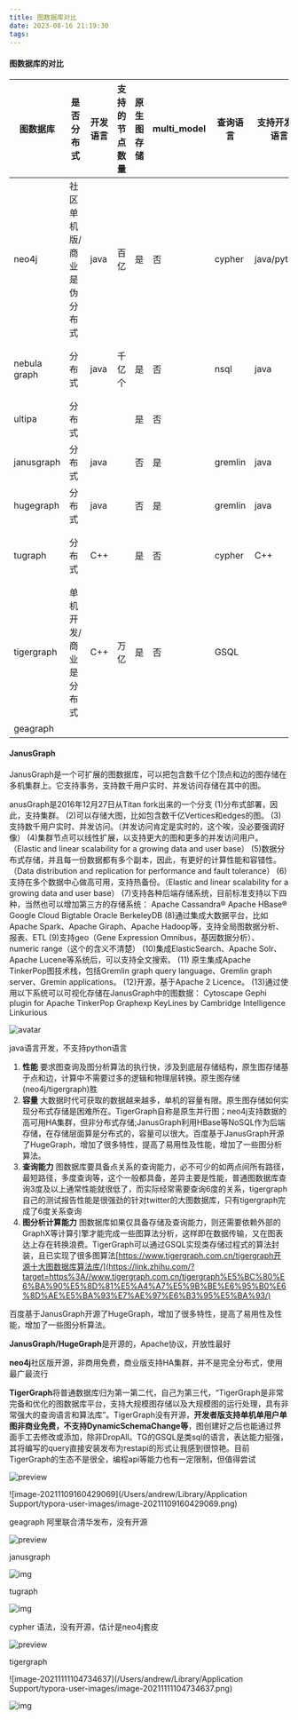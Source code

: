 ```yaml
---
title: 图数据库对比
date: 2023-08-16 21:19:30
tags:
---
```


#### 图数据库的对比

| 图数据库     | 是否分布式                | 开发语言 | 支持的节点数量 | 原生图存储 | multi_model | 查询语言 | 支持开发的语言 | 开发公司                   | 落地的公司                   | 是否开源 | 使用场景 | 开源地址                                          | 文档地址                       |      |
| ------------ | ------------------------- | -------- | -------------- | ---------- | :---------- | -------- | -------------- | -------------------------- | ---------------------------- | -------- | -------- | ------------------------------------------------- | ------------------------------ | ---- |
| neo4j        | 社区单机版/商业是伪分布式 | java     | 百亿           | 是         | 否          | cypher   | java/python    | neo4j                      | 使用非常广泛                 | 否       | OLAP     |                                                   |                                |      |
| nebula graph | 分布式                    | java     | 千亿个         | 是         | 否          | nsql     | java           |                            | 京东 /360/携程/oppo/各种银行 |          | OLAP     | https://github.com/vesoft-inc/nebula-graph        |                                |      |
| ultipa       | 分布式                    |          |                | 是         | 否          |          |                | 北京同心尚科技发展有限公司 | 金融行业                     | 否       | HTAP     |                                                   |                                |      |
| janusgraph   | 分布式                    | java     |                | 否         | 是          | gremlin  | java           | The Linux Foundation       | apache顶级项目               | 是       | OLAP     | https://github.com/JanusGraph/janusgraph          | https://docs.janusgraph.org/   |      |
| hugegraph    | 分布式                    | java     |                | 否         | 是          | gremlin  | java           | 百度                       | 百度                         | 是       | OLAP     | https://github.com/hugegraph/hugegraph            |                                |      |
| tugraph      | 分布式                    | C++      |                | 是         | 否          | cypher   | C++            | 费马科技                   | 京东金融、  搜狗 、国家电网  | 否       | OLAP     | wget https://fma-ai.cn/download/lgraph_latest.tar | https://fma-ai.cn/help/        |      |
| tigergraph   | 单机开发/商业是分布式     | C++      | 万亿           | 是         | 否          | GSQL     |                | tighergraph                | 国家电网、国有银行           | 否       | OLTP     |                                                   | https://www.tigergraph.com.cn/ |      |
| geagraph     |                           |          |                |            |             |          |                |                            |                              | 否       |          |                                                   |                                |      |


#### JanusGraph
JanusGraph是一个可扩展的图数据库，可以把包含数千亿个顶点和边的图存储在多机集群上。它支持事务，支持数千用户实时、并发访问存储在其中的图。

anusGraph是2016年12月27日从Titan fork出来的一个分支
(1)分布式部署，因此，支持集群。
(2)可以存储大图，比如包含数千亿Vertices和edges的图。
(3)支持数千用户实时、并发访问。（并发访问肯定是实时的，这个唉，没必要强调好像）
(4)集群节点可以线性扩展，以支持更大的图和更多的并发访问用户。（Elastic and linear scalability for a growing data and user base）
(5)数据分布式存储，并且每一份数据都有多个副本，因此，有更好的计算性能和容错性。（Data distribution and replication for performance and fault tolerance）
(6)支持在多个数据中心做高可用，支持热备份。（Elastic and linear scalability for a growing data and user base）
(7)支持各种后端存储系统，目前标准支持以下四种，当然也可以增加第三方的存储系统：
Apache Cassandra®
Apache HBase®
Google Cloud Bigtable
Oracle BerkeleyDB
(8)通过集成大数据平台，比如Apache Spark、Apache Giraph、Apache Hadoop等，支持全局图数据分析、报表、ETL
(9)支持geo（Gene Expression Omnibus，基因数据分析）、numeric range（这个的含义不清楚）
(10)集成ElasticSearch、Apache Solr、Apache Lucene等系统后，可以支持全文搜索。
(11) 原生集成Apache TinkerPop图技术栈，包括Gremlin graph query language、Gremlin graph server、Gremin applications。
(12)开源，基于Apache 2 Licence。
(13)通过使用以下系统可以可视化存储在JanusGraph中的图数据：
Cytoscape
Gephi plugin for Apache TinkerPop
Graphexp
KeyLines by Cambridge Intelligence
Linkurious

![avatar](https://images2018.cnblogs.com/blog/513451/201805/513451-20180531112615520-1894246489.png)



java语言开发，不支持python语言





1. **性能** 要求图查询及图分析算法的执行快，涉及到底层存储结构，原生图存储基于点和边，计算中不需要过多的逻辑和物理层转换。原生图存储(neo4j/tigergraph)胜
2. **容量** 大数据时代可获取的数据越来越多，单机的容量有限。原生图存储如何实现分布式存储是困难所在。TigerGraph自称是原生并行图；neo4j支持数据的高可用HA集群，但非分布式存储;JanusGraph利用HBase等NoSQL作为后端存储，在存储层面算是分布式的，容量可以很大。百度基于JanusGraph开源了HugeGraph，增加了很多特性，提高了易用性及性能，增加了一些图分析算法。
3. **查询能力** 图数据库要具备点关系的查询能力，必不可少的如两点间所有路径，最短路径，多度查询等，这个一般都具备，差异主要是性能，普通图数据库查询3度及以上通常性能就很低了，而实际经常需要查询6度的关系，tigergraph自己的测试报告性能是很强劲的针对twitter的大图数据库，只有tigergraph完成了6度关系查询
4. **图分析计算能力** 图数据库如果仅具备存储及查询能力，则还需要依赖外部的GraphX等计算引擎才能完成一些图算法分析，这样即在数据传输，又在图表达上存在转换浪费。TigerGraph可以通过GSQL实现类存储过程式的算法封装，且已实现了很多图算法[https://www.tigergraph.com.cn/tigergraph开源十大图数据库算法库/](https://link.zhihu.com/?target=https%3A//www.tigergraph.com.cn/tigergraph%E5%BC%80%E6%BA%90%E5%8D%81%E5%A4%A7%E5%9B%BE%E6%95%B0%E6%8D%AE%E5%BA%93%E7%AE%97%E6%B3%95%E5%BA%93/)



百度基于JanusGraph开源了HugeGraph，增加了很多特性，提高了易用性及性能，增加了一些图分析算法。





**JanusGraph/HugeGraph**是开源的，Apache协议，开放性最好

**neo4j**社区版开源，非商用免费，商业版支持HA集群，并不是完全分布式，使用最广最流行

**TigerGraph**将普通数据库归为第一第二代，自己为第三代，“TigerGraph是非常完备和优化的图数据库平台，支持大规模图存储以及大规模图的运行处理，具有非常强大的查询语言和算法库”。TigerGraph没有开源，**开发者版支持单机单用户单图非商业免费，不支持DynamicSchemaChange等**，图创建好之后也能通过界面手工去修改或添加，除非DropAll。TG的GSQL是类sql的语言，表达能力挺强，其将编写的query直接安装发布为restapi的形式让我感到很惊艳。目前TigerGraph的生态不是很全，编程api等能力也有一定限制，但值得尝试



![preview](https://pic3.zhimg.com/v2-5abbeda0fb296d05d1516fcda2d3592e_r.jpg)



![image-20211109160429069](/Users/andrew/Library/Application Support/typora-user-images/image-20211109160429069.png)



geagraph 阿里联合清华发布，没有开源

![preview](https://pic2.zhimg.com/v2-2ce2bd623678dd5dbd42933d49b2d321_r.jpg)




janusgraph



![img](https://img-blog.csdnimg.cn/20190123101621250.png?x-oss-process=image/watermark,type_ZmFuZ3poZW5naGVpdGk,shadow_10,text_aHR0cHM6Ly9ibG9nLmNzZG4ubmV0L1pZQzg4ODg4,size_16,color_FFFFFF,t_70)




tugraph



![img](https://fma-ai.cn/cover/%E6%88%AA%E5%B1%8F2020-07-09%20%E4%B8%8B%E5%8D%881-1594348883927.png)



cypher 语法，没有开源，估计是neo4j套皮

![preview](https://pic4.zhimg.com/v2-88a8c5a05d2fe6e93d44ddd937a7cc98_r.jpg)



tigergraph



![image-20211111104734637](/Users/andrew/Library/Application Support/typora-user-images/image-20211111104734637.png)

![img](https://img2018.cnblogs.com/blog/847408/201901/847408-20190118192620943-2101126015.png)